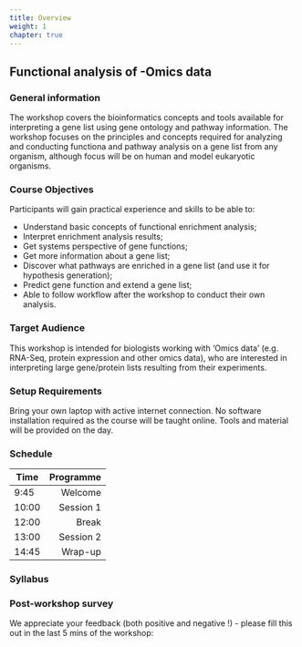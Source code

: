 ```yaml
---
title: Overview
weight: 1
chapter: true
---
```

## Functional analysis of -Omics data

### General information

The workshop covers the bioinformatics concepts and tools available for interpreting a gene list using gene ontology and pathway information. The workshop focuses on the principles and concepts required for analyzing and conducting functiona and pathway analysis on a gene list from any organism, although focus will be on human and model eukaryotic organisms.

### Course Objectives

Participants will gain practical experience and skills to be able to:

- Understand basic concepts of functional enrichment analysis;
- Interpret enrichment analysis results;
- Get systems perspective of gene functions;
- Get more information about a gene list;
- Discover what pathways are enriched in a gene list (and use it for hypothesis generation);
- Predict gene function and extend a gene list;
- Able to follow workflow after the workshop to conduct their own analysis.

### Target Audience
This workshop is intended for biologists working with ‘Omics data’ (e.g. RNA-Seq, protein expression and other omics data), who are interested in interpreting large gene/protein lists resulting from their experiments.

### Setup Requirements
Bring your own laptop with active internet connection. No software installation required as the course will be taught online. Tools and material will be provided on the day.

### Schedule
Time	|	Programme
-----------	| ------------------:
9:45	|	Welcome
10:00	|	Session 1
12:00	|	Break
13:00	|	Session 2
14:45	|	Wrap-up

### Syllabus


### Post-workshop survey
We appreciate your feedback (both positive and negative !) - please fill this out in the last 5 mins of the workshop: 

